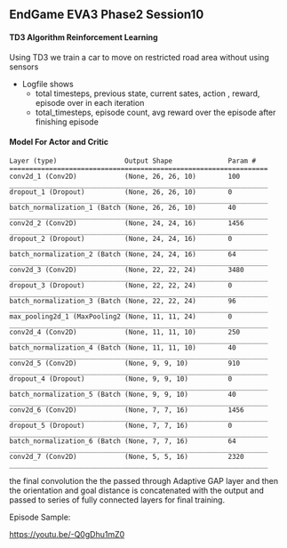 ## EndGame EVA3 Phase2 Session10

#### TD3 Algorithm Reinforcement Learning

Using TD3 we train a car to move on restricted road area without using sensors

- Logfile shows 
  	- total timesteps, previous state, current sates, action , reward, episode over in each iteration 
  	- total_timesteps, episode count, avg reward over the episode after finishing episode

#### Model For Actor and Critic

```
Layer (type)                 Output Shape              Param #   
=================================================================
conv2d_1 (Conv2D)            (None, 26, 26, 10)        100       
_________________________________________________________________
dropout_1 (Dropout)          (None, 26, 26, 10)        0         
_________________________________________________________________
batch_normalization_1 (Batch (None, 26, 26, 10)        40        
_________________________________________________________________
conv2d_2 (Conv2D)            (None, 24, 24, 16)        1456      
_________________________________________________________________
dropout_2 (Dropout)          (None, 24, 24, 16)        0         
_________________________________________________________________
batch_normalization_2 (Batch (None, 24, 24, 16)        64        
_________________________________________________________________
conv2d_3 (Conv2D)            (None, 22, 22, 24)        3480      
_________________________________________________________________
dropout_3 (Dropout)          (None, 22, 22, 24)        0         
_________________________________________________________________
batch_normalization_3 (Batch (None, 22, 22, 24)        96        
_________________________________________________________________
max_pooling2d_1 (MaxPooling2 (None, 11, 11, 24)        0         
_________________________________________________________________
conv2d_4 (Conv2D)            (None, 11, 11, 10)        250       
_________________________________________________________________
batch_normalization_4 (Batch (None, 11, 11, 10)        40        
_________________________________________________________________
conv2d_5 (Conv2D)            (None, 9, 9, 10)          910       
_________________________________________________________________
dropout_4 (Dropout)          (None, 9, 9, 10)          0         
_________________________________________________________________
batch_normalization_5 (Batch (None, 9, 9, 10)          40        
_________________________________________________________________
conv2d_6 (Conv2D)            (None, 7, 7, 16)          1456      
_________________________________________________________________
dropout_5 (Dropout)          (None, 7, 7, 16)          0         
_________________________________________________________________
batch_normalization_6 (Batch (None, 7, 7, 16)          64        
_________________________________________________________________
conv2d_7 (Conv2D)            (None, 5, 5, 16)          2320      
_________________________________________________________________
```

the final convolution the the passed through Adaptive GAP layer and then the orientation and goal distance is concatenated with the output and passed to series of fully connected layers for final training.

Episode Sample:

https://youtu.be/-Q0gDhu1mZ0

